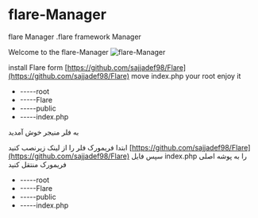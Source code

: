 # flare-Manager
flare Manager .flare framework Manager

Welcome to the flare-Manager
![flare-Manager](https://s21.picofile.com/file/8442744984/flarem.PNG)



install Flare form [https://github.com/sajjadef98/Flare](https://github.com/sajjadef98/Flare) move index.php your root 
enjoy it

* -----root
* -----Flare
* -----public
* -----index.php

به فلر منیجر خوش آمدید

ابتدا فریمورک فلر را از لینک زیرنصب کنید [https://github.com/sajjadef98/Flare](https://github.com/sajjadef98/Flare) سپس فایل index.php را به پوشه اصلی فریمورک منتقل کنید
* -----root
* -----Flare
* -----public
* -----index.php

